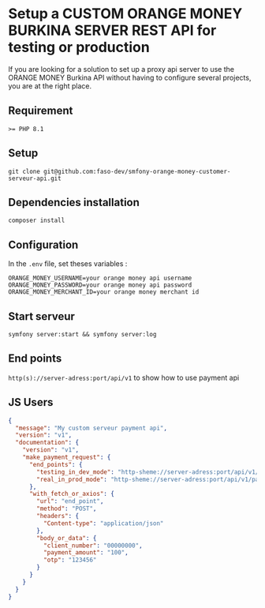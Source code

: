 # Setup a CUSTOM ORANGE MONEY BURKINA SERVER REST API for testing or production

If you are looking for a solution to set up a proxy api server to use the ORANGE MONEY Burkina API without having to configure several projects, you are at the right place.

## Requirement

`>= PHP 8.1`

## Setup

```shell
git clone git@github.com:faso-dev/smfony-orange-money-customer-serveur-api.git
```

## Dependencies installation

```shell
composer install
```

## Configuration

In the `.env` file, set theses variables :
```
ORANGE_MONEY_USERNAME=your orange money api username
ORANGE_MONEY_PASSWORD=your orange money api password
ORANGE_MONEY_MERCHANT_ID=your orange money merchant id
```

## Start serveur

```shell
symfony server:start && symfony server:log
```

## End points

`http(s)://server-adress:port/api/v1` to show how to use payment api

## JS Users
```json
{
  "message": "My custom serveur payment api",
  "version": "v1",
  "documentation": {
    "version": "v1",
    "make_payment_request": {
      "end_points": {
        "testing_in_dev_mode": "http-sheme://server-adress:port/api/v1/dev/pay",
        "real_in_prod_mode": "http-sheme://server-adress:port/api/v1/pay"
      },
      "with_fetch_or_axios": {
        "url": "end_point",
        "method": "POST",
        "headers": {
          "Content-type": "application/json"
        },
        "body_or_data": {
          "client_number": "00000000",
          "payment_amount": "100",
          "otp": "123456"
        }
      }
    }
  }
}
```
